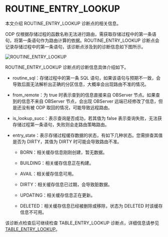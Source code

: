 # ROUTINE_ENTRY_LOOKUP

本文介绍 ROUTINE_ENTRY_LOOKUP 诊断点的相关信息。

ODP 仅根据存储过程的函数名称无法进行路由，需获取存储过程中的第一条语句，将第一条语句作为路由计算的依据。ROUTINE_ENTRY_LOOKUP 诊断点会记录存储过程中的第一条语句，该诊断点涉及到的诊断信息如下图所示。

![ROUTINE_ENTRY_LOOKUP](https://obbusiness-private.oss-cn-shanghai.aliyuncs.com/doc/img/odp/V4.2.0/zh-CN/900.o-m-guide/400.routing-diagnosis/410.routing-entry-lookup-01.png)

ROUTINE_ENTRY_LOOKUP 诊断点的诊断信息具体介绍如下。

* routine_sql：存储过程中的第一条 SQL 语句，如果该语句与预期不一致，会导致后面无法解析出正确的分区信息，大概率会出现路由不准的情况。

* from_remote：为 true 时表示查到的信息直接来自 OBServer 节点。如果查到的信息不来自 OBServer 节点，会出现 OBServer 远端已经修改了信息，但是还没有被 ODP 取回的情况，可能导致远程路由。

* is_lookup_succ：表示查询是否成功，若其值为 false 表示查询失败，无法获存储过程第一条语句，失败则会走路由策略路由。

* entry_state：表示存储过程缓存数据的状态，有如下几种状态。您需排查其值是否为 DIRTY，其值为 DIRTY 时可能会导致路由不准。
  
  * BORN：相关缓存信息刚刚创建，暂无数据。
  
  * BUILDING：相关缓存信息正在构建。
  
  * AVAIL：相关缓存信息可用。
  
  * DIRTY：相关缓存信息已过期，会导致脏数据。
  
  * UPDATING：相关缓存信息正在更新。
  
  * DELETED：相关缓存信息已经被删除或移除，状态为 DELETED 时该缓存信息不可用。

该诊断点检查后可继续检查 TABLE_ENTRY_LOOKUP 诊断点，详细信息请参见 [TABLE_ENTRY_LOOKUP](./420.table-entry-lookup.md)。
